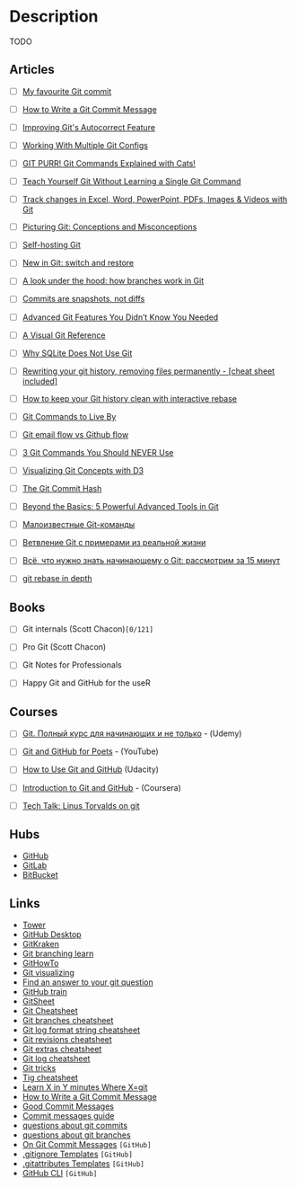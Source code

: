 # Description

TODO


## Articles

- [ ] [My favourite Git commit](https://dhwthompson.com/2019/my-favourite-git-commit)
- [ ] [How to Write a Git Commit Message](https://chris.beams.io/posts/git-commit/)
- [ ] [Improving Git's Autocorrect Feature](https://azeemba.com/posts/contributing-to-git.html)
- [ ] [Working With Multiple Git Configs](https://rossedman.io/blog/computers/working-with-multiple-git-configs/)
- [ ] [GIT PURR! Git Commands Explained with Cats!](https://girliemac.com/blog/2017/12/26/git-purr/)
- [ ] [Teach Yourself Git Without Learning a Single Git Command](https://itoshkov.github.io/git-tutorial)
- [ ] [Track changes in Excel, Word, PowerPoint, PDFs, Images & Videos with Git](https://tech.marksblogg.com/git-track-changes-in-media-office-documents.html)
- [ ] [Picturing Git: Conceptions and Misconceptions](https://www.biteinteractive.com/picturing-git-conceptions-and-misconceptions/)
- [ ] [Self-hosting Git](https://peppe.rs/posts/self-hosting_git/)
- [ ] [New in Git: switch and restore](https://www.banterly.net/2021/07/31/new-in-git-switch-and-restore/)
- [ ] [A look under the hood: how branches work in Git](https://stackoverflow.blog/2021/04/05/a-look-under-the-hood-how-branches-work-in-git/)
- [ ] [Commits are snapshots, not diffs](https://github.blog/2020-12-17-commits-are-snapshots-not-diffs/)
- [ ] [Advanced Git Features You Didn’t Know You Needed](https://martinheinz.dev/blog/43)
- [ ] [A Visual Git Reference](http://marklodato.github.io/visual-git-guide/index-en.html)
- [ ] [Why SQLite Does Not Use Git](https://sqlite.org/whynotgit.html)
- [ ] [Rewriting your git history, removing files permanently - [cheat sheet included]](https://blog.gitguardian.com/rewriting-git-history-cheatsheet/)
- [ ] [How to keep your Git history clean with interactive rebase](https://about.gitlab.com/blog/2020/11/23/keep-git-history-clean-with-interactive-rebase/)
- [ ] [Git Commands to Live By](https://betterprogramming.pub/git-commands-to-live-by-349ab1fe3139)
- [ ] [Git email flow vs Github flow](https://blog.brixit.nl/git-email-flow-versus-github-flow/)
- [ ] [3 Git Commands You Should NEVER Use](https://mquettan.medium.com/3-git-commands-you-should-never-use-99f6ec910989)
- [ ] [Visualizing Git Concepts with D3](https://onlywei.github.io/explain-git-with-d3/)
- [ ] [The Git Commit Hash](https://www.mikestreety.co.uk/blog/the-git-commit-hash)
- [ ] [Beyond the Basics: 5 Powerful Advanced Tools in Git](https://codeburst.io/beyond-the-basics-5-powerful-advanced-tools-in-git-2180faf0ee29)
- [ ] [Малоизвестные Git-команды](https://habr.com/ru/company/vk/blog/318508/)
- [ ] [Ветвление Git с примерами из реальной жизни](https://proglib.io/p/vetvlenie-git-s-primerami-iz-realnoy-zhizni-2020-01-25)
- [ ] [Всё, что нужно знать начинающему о Git: рассмотрим за 15 минут](https://proglib.io/p/vse-chto-nuzhno-znat-nachinayushchemu-o-git-rassmotrim-za-15-minut-2021-10-17)
- [ ] [git rebase in depth](https://git-rebase.io/)


## Books

- [ ] Git internals (Scott Chacon)`[0/121]`
- [ ] Pro Git (Scott Chacon)
- [ ] Git Notes for Professionals
- [ ] Happy Git and GitHub for the useR


## Courses

- [ ] [Git. Полный курс для начинающих и не только](https://www.udemy.com/course/git-alishev/) - (Udemy)
- [ ] [Git and GitHub for Poets](https://www.youtube.com/playlist?list=PLRqwX-V7Uu6ZF9C0YMKuns9sLDzK6zoiV) - (YouTube)
- [ ] [How to Use Git and GitHub](https://www.udacity.com/course/how-to-use-git-and-github--ud775) (Udacity)
- [ ] [Introduction to Git and GitHub](https://www.coursera.org/learn/introduction-git-github) - (Coursera)
- [ ] [Tech Talk: Linus Torvalds on git](https://youtu.be/4XpnKHJAok8)


## Hubs

- [GitHub](https://github.com/)
- [GitLab](https://about.gitlab.com/)
- [BitBucket](https://bitbucket.org/)


## Links

- [Tower](https://www.git-tower.com/learn/)
- [GitHub Desktop](https://desktop.github.com/)
- [GitKraken](https://www.gitkraken.com/)
- [Git branching learn](https://learngitbranching.js.org/?locale=ru_RU)
- [GitHowTo](https://githowto.com)
- [Git visualizing](https://git-school.github.io/visualizing-git/)
- [Find an answer to your git question](https://githint.com/)
- [GitHub train](https://training.github.com/downloads/ru/github-git-cheat-sheet/)
- [GitSheet](https://gitsheet.wtf/)
- [Git Cheatsheet](http://www.ndpsoftware.com/git-cheatsheet.html#loc=workspace;)
- [Git branches cheatsheet](https://devhints.io/git-branch)
- [Git log format string cheatsheet](https://devhints.io/git-log-format)
- [Git revisions cheatsheet](https://devhints.io/git-revisions)
- [Git extras cheatsheet](https://devhints.io/git-extras)
- [Git log cheatsheet](https://devhints.io/git-log)
- [Git tricks](https://devhints.io/git-tricks)
- [Tig cheatsheet](https://devhints.io/tig)
- [Learn X in Y minutes Where X=git](https://learnxinyminutes.com/docs/git/)
- [How to Write a Git Commit Message](https://chris.beams.io/posts/git-commit/)
- [Good Commit Messages](https://lazau.com/articles/good_commit_messages.html)
- [Commit messages guide](https://github.com/RomuloOliveira/commit-messages-guide)
- [questions about git commits](https://questions.wizardzines.com/git-commits.html)
- [questions about git branches](https://questions.wizardzines.com/git-branches.html)
- [On Git Commit Messages](https://github.com/michaeljones/on-commit-messages) `[GitHub]`
- [.gitignore Templates](https://github.com/github/gitignore) `[GitHub]`
- [.gitattributes Templates](https://github.com/alexkaratarakis/gitattributes) `[GitHub]`
- [GitHub CLI](https://github.com/cli/cli) `[GitHub]`
